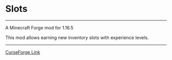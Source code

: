 # Slots

---

A Minecraft Forge mod for 1.16.5

This mod allows earning new inventory slots with experience levels.

---

[CurseForge Link](https://www.curseforge.com/minecraft/mc-mods/slots)
